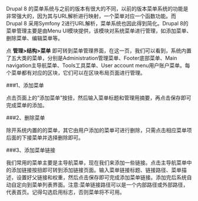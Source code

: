 Drupal 8 的菜单系统与之前的版本有很大的不同，以前的版本菜单系统的功能是非常强大的，因为其与URL解析进行映射，一个菜单对应一个函数功能。而Drupal 8 采用Symfony 2进行URL解析，菜单系统也因此得到简化。Drupal 8的菜单管理主要是由Menu UI模块提供，该模块对系统菜单进行管理，如添加菜单、删除菜单、编辑菜单等。

点 **管理>结构>菜单** 即可转到菜单管理界面，在这一页，我们可以看到，系统内置了五大类的菜单，分别是Administration管理菜单、Footer底部菜单、Main navigation主导航菜单、Tools工具菜单、User account menu用户账户菜单。每个菜单都有对应的区块，它们可以在区块布局页面进行管理。

###1、添加菜单

点击页面上的”添加菜单”按扭，然后输入菜单标题和管理用摘要，再点击保存即可完成菜单的添加。

###2、删除菜单

除开系统内置的的菜单，其它由用户添加的菜单可进行删除，只需点击相应菜单项后面的下接菜单并选择删除即可。

###3、添加菜单链接

我们常用的菜单主要是主导航菜单，现在我们来添加一些链接。点击主导航菜单中的添加链接按扭即可转到添加链接页面。输入菜单链接标题、链接路径、菜单描述，设置好父链接和权重，然后点击保存即可完成添加菜单链接。添加完后系统自动自定向到菜单列表界面。注意:菜单链接路径可以是一个内部路径或外部路径，<front>代表首页。记得勾选启用标志，否则菜单将不可用。
